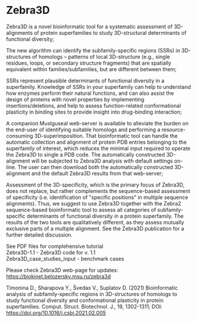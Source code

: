 # Zebra3D

Zebra3D is a novel bioinformatic tool for a systematic assessment of 3D-alignments of protein superfamilies to study 3D-structural determinants of functional diversity;

The new algorithm can identify the subfamily-specific regions (SSRs) in 3D-structures of homologs – patterns of local 3D-structure (e.g., single residues, loops, or secondary structure fragments) that are spatially equivalent within families/subfamilies, but are different between them;

SSRs represent plausible determinants of functional diversity in a superfamily. Knowledge of SSRs in your superfamily can help to understand how enzymes perform their natural functions, and can also assist the design of proteins with novel properties by implementing insertions/deletions, and help to assess function-related conformational plasticity in binding sites to provide insight into drug-binding interaction;

A companion Mustguseal web-server is available to alleviate the burden on the end-user of identifying suitable homologs and performing a resource-consuming 3D-superimposition. That bioinformatic tool can handle the automatic collection and alignment of protein PDB entries belonging to the superfamily of interest, which reduces the minimal input required to operate the Zebra3D to single a PDB code. The automatically constructed 3D-alignment will be subjected to Zebra3D analysis with default settings on-line. The user can then download both the automatically constructed 3D-alignment and the default Zebra3D results from that web-server;

Assessment of the 3D-specificity, which is the primary focus of Zebra3D, does not replace, but rather complements the sequence-based assessment of specificity (i.e. identification of "specific positions" in multiple sequence alignments). Thus, we suggest to use Zebra3D together with the Zebra2 sequence-based bioinformatic tool to assess all categories of subfamily-specific determinants of functional diversity in a protein superfamily. The results of the two tools are qualitatively different, as they assess mutually exclusive parts of a multiple alignment. See the Zebra3D publication for a further detailed discussion.

See PDF files for complehensive tutorial<BR>
Zebra3D-1.1 - Zebra3D code for v. 1.1<BR>
Zebra3D_case_studies_input - benchmark cases<BR>

Please check Zebra3D web-page for updates: https://biokinet.belozersky.msu.ru/zebra3d

Timonina D., Sharapova Y., Švedas V., Suplatov D. (2021) Bioinformatic analysis of subfamily-specific regions in 3D-structures of homologs to study functional diversity and conformational plasticity in protein superfamilies. Comput. Struct. Biotechnol. J., 19, 1302-1311; DOI: https://doi.org/10.1016/j.csbj.2021.02.005

